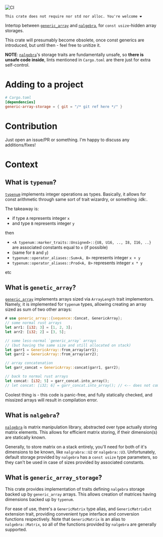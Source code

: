 ![CI](https://github.com/Dzuchun/generic_array_storage/actions/workflows/build.yml/badge.svg)

```text
This crate does not require nor std nor alloc. You're welcome ❤️
```

Intertop between [`generic_array`] and [`nalgebra`], for `const usize`-hidden array storages.

This crate will presumably become obsolete, once const generics are introduced, but until then - feel free to unitize it.

**NOTE**: [`nalgebra`]'s storage traits are fundamentally unsafe, so **there is unsafe code inside**, lints mentioned in `Cargo.toml` are there just for extra self-control.

# Adding to a project

```toml
# Cargo.toml
[dependencies]
generic-array-storage = { git = "/* git ref here */" }
```

# Contribution

Just open an issue/PR or something. I'm happy to discuss any additions/fixes!

# Context

## What is `typenum`?

[`typenum`] implements integer operations as types. Basically, it allows for const arithmetic through same sort of trait wizardry, or something :idk:.

The takeaway is:

- if type `A` represents integer `x`
- and type `B` represents integer `y`

then

- `<A typenum::marker_traits::Unsigned>::{U8, U16, .., I8, I16, ..}` are associated constants equal to `x` (if possible)
- (same for `B` and `y`)
- `typenum::operator_aliases::Sum<A, B>` represents integer `x + y`
- `typenum::operator_aliases::Prod<A, B>` represents integer `x * y`

etc

## What is `genetic_array`?

[`generic_array`] implements arrays sized via `ArrayLength` trait implementors. Namely, it is implemented for `typenum` types, allowing creating an array sized as sum of two other arrays:

```rust
# use generic_array::{sequence::Concat, GenericArray};
// some normal rust arrays
let arr1: [i32; 3] = [1, 2, 3];
let arr2: [i32; 2] = [3, 5];

// some less-normal `generic_array` arrays
// (but having the same size and still allocated on stack)
let garr1 = GenericArray::from_array(arr1);
let garr2 = GenericArray::from_array(arr2);

// array concatenation
let garr_concat = GenericArray::concat(garr1, garr2);

// back to normal rust arrays
let concat: [i32; 5] = garr_concat.into_array();
// let concat: [i32; 6] = garr_concat.into_array(); // <-- does not compile!
```

Coolest thing is - this code is panic-free, and fully statically checked, and missized arrays will result in compilation error.

## What is `nalgebra`?

[`nalgebra`] is matrix manipulation library, abstracted over type actually storing matrix elements. This allows for efficient matrix storing, if their dimension(s) are statically known.

Generally, to store matrix on a stack entirely, you'll need for both of it's dimensions to be known, like `nalgrabra::U2` or `nalgebra::U3`. Unfortunately, default storage provided by `nalgebra` has a `const usize` type parameters, so they can't be used in case of sizes provided by associated constants.

## What is `generic_array_storage`?

This crate provides implementation of traits defining `nalgebra` storage backed up by `generic_array` arrays. This allows creation of matrices having dimensions backed up by `typenum`.

For ease of use, there's a `GenericMatrix` type alias, and `GenericMatrixExt` extension trait, providing convenient type interface and conversion functions respectively. Note that `GenericMatrix` is an alias to `nalgebra::Matrix`, so all of the functions provided by `nalgebra` are generally supported.

[`nalgebra`]: https://docs.rs/nalgebra/latest/nalgebra
[`generic_array`]: https://docs.rs/generic-array/latest/generic_array
[`typenum`]: https://docs.rs/typenum/latest/typenum
